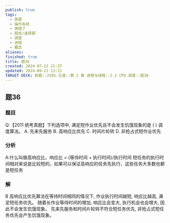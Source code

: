 ```yaml
---
publish: true
tags:
  - 真题
  - 操作系统
  - 做错了
  - 题目/选择题
  - 调度
  - 进程
  - 概念
aliases: 
finished: true
title: 题36
created: 2024-07-22 21:37
updated: 2024-09-21 13:11
TARGET DECK: 刷题::25OS-王道::第 2 章 进程与线程::2.2 CPU 调度::题36
---
```

## 题36
### 题目
Q:【2011 统考真题】下列选项中, 满足短作业优先且不会发生饥饿现象的是 ( ) 调度算法。
A. 先来先服务 
B. 高响应比优先
C. 时间片轮转 
D. 非抢占式短作业优先
### 分析
A:什么叫做高响应比，响应比 $=$ (等待时间 + 执行时间)/执行时间
短任务的执行时间相对来说是比较短的，如果可以保证高响应的任务先执行，这些任务大多数也都是短任务
### 解
B
高响应比优先算法在等待时间相同的情况下, 作业执行时间越短, 响应比越高, 满足短任务优先。
随着长作业等待时间的增加, 响应比会变大, 执行机会也会增大, 因此不会发生饥饿现象。
先来先服务和时间片轮转不符合短任务优先, 非抢占式短任务优先会产生饥饿现象。

